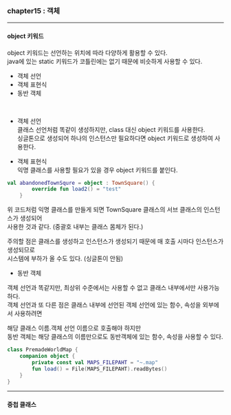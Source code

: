 ### chapter15 : 객체

---

#### object 키워드  

object 키워드는 선언하는 위치에 따라 다양하게 활용할 수 있다.  
java에 있는 static 키워드가 코틀린에는 없기 때문에 비슷하게 사용할 수 있다.    
  
- 객체 선언  
- 객체 표현식  
- 동반 객체

<br>


- 객체 선언  
클래스 선언처럼 똑같이 생성하지만, class 대신 object 키워드를 사용한다.  
싱글톤으로 생성되어 하나의 인스턴스만 필요하다면 object 키워드로 생성하여 사용한다.  
  
- 객체 표현식  
익명 클래스를 사용할 필요가 있을 경우 object 키워드를 붙인다.  

```kotlin
val abandonedTownSqure = object : TownSquare() {
        override fun load2() = "test"
    }
```

위 코드처럼 익명 클래스를 만들게 되면 TownSquare 클래스의 서브 클래스의 인스턴스가 생성되어   
사용한 것과 같다. (중괄호 내부는 클래스 몸체가 된다.)

주의할 점은 클래스를 생성하고 인스턴스가 생성되기 때문에 매 호출 시마다 인스턴스가 생성되므로  
시스템에 부하가 올 수도 있다. (싱글톤이 안됨)

- 동반 객체

객체 선언과 똑같지만, 최상위 수준에서는 사용할 수 없고 클래스 내부에서만 사용가능하다.  
객체 선언과 또 다른 점은 클래스 내부에 선언된 객체 선언에 있는 함수, 속성을 외부에서 사용하려면  
    
해당 클래스 이름.객체 선언 이름으로 호출해야 하지만  
동반 객체는 해당 클래스의 이름만으로도 동반객체에 있는 함수, 속성을 사용할 수 있다.  

```kotlin
class PremadeWorldMap {
    companion object {
        private const val MAPS_FILEPAHT = "~.map"
        fun load() = File(MAPS_FILEPAHT).readBytes()
    }
}
```

---

#### 중첩 클래스


  